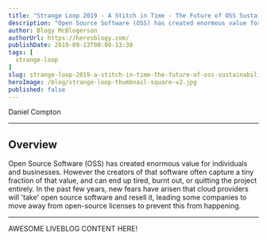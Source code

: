 ```yaml
---
title: "Strange Loop 2019 - A Stitch in Time - The Future of OSS Sustainability"
description: "Open Source Software (OSS) has created enormous value for individuals and businesses. However the creators of that software often capture a tiny fraction of that value, and can end up tired, burnt out, or quitting the project entirely. In the past few years, new fears have arisen that cloud providers will 'take' open source software and resell it, leading some companies to move away from open-source licenses to prevent this from happening."
author: Blogy McBlogerson
authorUrl: https://heresblogy.com/
publishDate: 2019-09-13T00:00-13:30
tags: [
  strange-loop
]
slug: strange-loop-2019-a-stitch-in-time-the-future-of-oss-sustainability
heroImage: /blog/strange-loop-thumbnail-square-v2.jpg
published: false
---
```


<div class="container p-0 liveblog-presenters">
  <div class="row m-0">
      <p class=" mr-12 m-0">
        <span class="liveblog-presenters__name">Daniel Compton</span>
        <a href="https://twitter.com/danielwithmusic" target="_blank" title="Twitter"><i class="fa fa-twitter pr-2"></i></a>
        <a href="https://github.com/danielcompton" target="_blank" title="GitHub"><i class="fa fa-github pr-2"></i></a>
        <a href="https://danielcompton.net/" target="_blank" title="Speaker's site"><i class="fa fa-globe pr-2"></i></a>
      </p>
  </div>
</div>

---

## Overview

Open Source Software (OSS) has created enormous value for individuals and businesses. However the creators of that software often capture a tiny fraction of that value, and can end up tired, burnt out, or quitting the project entirely. In the past few years, new fears have arisen that cloud providers will 'take' open source software and resell it, leading some companies to move away from open-source licenses to prevent this from happening.

---

AWESOME LIVEBLOG CONTENT HERE!

<!-- Note on images
  Images (e.g. my_image.jpg) should be put in the `website/static/blog/strange-loop-2019` directory, with the path to the image in your post being `/blog/strange-loop-2019/my_image.jpg`. If you'd rather host the images somewhere else for ease of use, that's fine too.

  Please also try to keep your images to a reasonable size by:
    - Using JPEG compression, unless image is mostly solid color 
    - JPEG compression set between 60%-80%
    - Resizing the image to be no wider then 750px
    - If PNG, use a tool like ImageOptim (https://imageoptim.com/mac) to optimize the file size

  I suggest re-sizing and compressing all the images in one batch as a last step.
-->  
